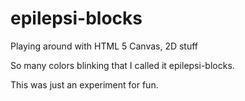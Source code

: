 # epilepsi-blocks
Playing around with HTML 5 Canvas, 2D stuff

So many colors blinking that I called it epilepsi-blocks.

This was just an experiment for fun.
